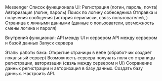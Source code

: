 Messenger
Список функционала UI:
Регистрация (логин, пароль, почта)
Авторизация (логин, пароль)
Поиск по логину собеседника
Отправка и получения сообщения (история периписки, связь пользователей, )
Страница с личными данными (данные о пользователи, возможность смены логина и пароля)

Внутрений функционал:
API между UI и сервером
API между сервером и базой данных
Запуск сервера

Этапы работы бэка:
Открытие страницы в вебе (обработчик создаёт локальный сервер)
Возможность сервера получать поля со страницы регистрации, авторизации (свзяь между сервером и UI)
Сохранение данных регистрации и авторизация в базу данных. Создать базу данных. Настроить API.

